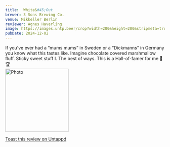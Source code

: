 ```yaml
---
title:  White&#45;Out
brewer: 3 Sons Brewing Co.
venue: Mikkeller Berlin
reviewer: Agnes Haverling
image: https://images.untp.beer/crop?width=200&height=200&stripmeta=true&url=https://untappd.s3.amazonaws.com/photos/2024_12_02/b4c4fc3d1671ccefe976f13834f9c4d1_c_1438183203_raw.jpg
pubDate: 2024-12-02
---
```


If you’ve ever had a “mums mums” in Sweden or a “Dickmanns” in Germany you know what this tastes like. Imagine chocolate covered marshmallow fluff. Sticky sweet stuff I. The best of ways. This is a Hall&#45;of&#45;famer for me 🤤🏆
						  <br />
						  <img height="200" width="200" src="https://images.untp.beer/crop?width=200&height=200&stripmeta=true&url=https://untappd.s3.amazonaws.com/photos/2024_12_02/b4c4fc3d1671ccefe976f13834f9c4d1_c_1438183203_raw.jpg" alt="Photo">         
						
[Toast this review on Untappd](https://untappd.com/user/&#45;Spacebacon&#45;/checkin/1438183203)
